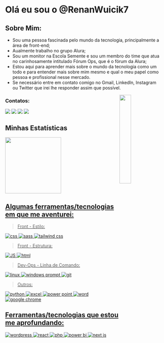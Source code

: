 # Olá eu sou o @RenanWuicik7

## Sobre Mim:

- Sou uma pessoa fascinada pelo mundo da tecnologia, principalmente a área de front-end;
- Aualmente trabalho no grupo Alura;
- Sou um monitor na Escola Semente e sou um membro do time que atua no carinhosamente intitulado Fórum Ops, que é o fórum da Alura;
- Estou aqui para aprender mais sobre o mundo da tecnologia como um todo e para entender mais sobre mim mesmo e qual o meu papel como pessoa e profissional nesse mercado.
- Se necessário entre em contato comigo no Gmail, LinkedIn, Instagram ou Twitter que irei lhe responder assim que possível.

<img src="https://imgur.com/K5lK68n.png" width="27%" align="right">

### Contatos:
<a href ="mailto:renan.wuicik@alura.com.br"><img src="https://img.shields.io/badge/Gmail-D14836?style=for-the-badge&logo=gmail&logoColor=white" target="_blank"></a>
<a href="https://www.linkedin.com/in/renan-cezar-wuicik-17461b244/" target="_blank"><img src="https://img.shields.io/badge/-LinkedIn-%230077B5?style=for-the-badge&logo=linkedin&logoColor=white" target="_blank"></a>
<a href = "https://twitter.com/WuicikR7Alura"><img src="https://img.shields.io/badge/Twitter-1DA1F2?style=for-the-badge&logo=twitter&logoColor=white" target="_blank"></a>
<a href="https://www.instagram.com/r.c.wuicik/"><img src="https://img.shields.io/badge/Instagram-fa2d18?style=for-the-badge&logo=instagram&logoColor=white" target="_blank"></a>

## Minhas Estatísticas
<div>
<a href="https://github.com/RenanWuicik7">
<img height="180em" src="https://github-readme-stats.vercel.app/api/top-langs/?username=RenanWuicik7&layout=compact&langs_count=7&theme=merko"/>
<!-- <img height="180em" src="https://github-readme-stats.vercel.app/api?username=RenanWuicik7&show_icons=true&theme=merko&include_all_commits=true&count_private=true"/> -->
</div>
  
## Algumas ferramentas/tecnologias em que me aventurei:

> Front - Estilo:
> 
![css](https://img.shields.io/badge/CSS3-1572B6?style=for-the-badge&logo=css3&logoColor=white)
![sass](https://img.shields.io/badge/Sass-CC6699?style=for-the-badge&logo=sass&logoColor=white)
![tailwind css](https://img.shields.io/badge/Tailwind_CSS-38B2AC?style=for-the-badge&logo=tailwind-css&logoColor=white)


> Front - Estrutura:
> 
![JS](https://img.shields.io/badge/JavaScript-323330?style=for-the-badge&logo=javascript&logoColor=F7DF1E)
![html](https://img.shields.io/badge/HTML5-E34F26?style=for-the-badge&logo=html5&logoColor=white)


> Dev-Ops - Linha de Comando:
> 
![linux](https://img.shields.io/badge/Linux-E34F26?style=for-the-badge&logo=linux&logoColor=black)
![windows prompt](https://img.shields.io/badge/Windows%20Prompt-017AD7?style=for-the-badge&logo=windows&logoColor=white)
![git](https://img.shields.io/badge/GIT-E44C30?style=for-the-badge&logo=git&logoColor=white)


> Outros:
>
![python](https://img.shields.io/badge/Python-FFD43B?style=for-the-badge&logo=python&logoColor=blue)
![excel](https://img.shields.io/badge/Microsoft_Excel-217346?style=for-the-badge&logo=microsoft-excel&logoColor=white)
![power point](https://img.shields.io/badge/Microsoft_PowerPoint-B7472A?style=for-the-badge&logo=microsoft-powerpoint&logoColor=white)
![word](https://img.shields.io/badge/Microsoft_Word-2B579A?style=for-the-badge&logo=microsoft-word&logoColor=white)
![google chrome](https://img.shields.io/badge/Google_chrome-4285F4?style=for-the-badge&logo=Google-chrome&logoColor=white)


## Ferramentas/tecnologias que estou me aprofundando:
![wordpress](https://img.shields.io/badge/WordPress-006E93?style=for-the-badge&logo=wordpress&logoColor=white)
![react](https://img.shields.io/badge/React-20232A?style=for-the-badge&logo=react&logoColor=61DAFB)
![php](https://img.shields.io/badge/PHP-777BB4?style=for-the-badge&logo=php&logoColor=white)
![power bi](https://img.shields.io/badge/Microsoft_PowerBI-B7472A?style=for-the-badge&logo=microsoft-powerbi&logoColor=white)
![next js](https://img.shields.io/badge/Next_JS-100000?style=for-the-badge&logo=node.js&logoColor=white)
